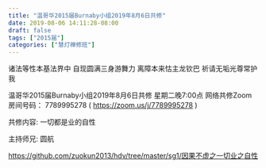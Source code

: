 ```yaml
---
title: "温哥华2015届Burnaby小组2019年8月6日共修"
date: 2019-08-06 14:11:28-08:00
draft: false
tags: ["2015届"]
categories: ["慧灯禅修班"]
---
```

诸法等性本基法界中 自现圆满三身游舞力
离障本来怙主龙钦巴 祈请无垢光尊常护我

温哥华2015届Burnaby小组2019年8月6日共修
星期二晚7:00点
网络共修Zoom房间号码： 7789995278 ( https://zoom.us/j/7789995278 )

共修内容:
一切都是业的自性

主持师兄: 圆航

https://github.com/zuokun2013/hdv/tree/master/sg1/因果不虚之一切业之自性
